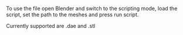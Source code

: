 To use the file open Blender and switch to the scripting mode, load the script,
set the path to the meshes and press run script.

Currently supported are .dae and .stl
